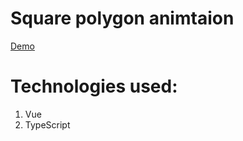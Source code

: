 # Square polygon animtaion
[Demo](https://watarjoy.github.io/Vue_Animation_Test_Task/)

# Technologies used:
1. Vue
2. TypeScript
